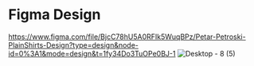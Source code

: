 # Figma Design

https://www.figma.com/file/BjcC78hU5A0RFIk5WuqBPz/Petar-Petroski-PlainShirts-Design?type=design&node-id=0%3A1&mode=design&t=1fy34Do3TuOPe0BJ-1
![Desktop - 8 (5)](https://github.com/PetarPetroski/is218_final_project/assets/45236464/d5cae748-d69c-4dce-89f7-1fd79ce5225e)

